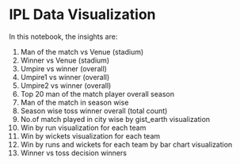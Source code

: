 # IPL Data Visualization

In this notebook, the insights are:
1.	Man of the match vs Venue (stadium)
2.	Winner vs Venue (stadium)
3.	Umpire vs winner (overall) 
4.	Umpire1 vs winner (overall) 
5.	Umpire2 vs winner (overall) 
6.	Top 20 man of the match player overall season
7.	Man of the match in season wise
8.	Season wise toss winner overall (total count)
9.	No.of match played in city wise by gist_earth visualization
10.	Win by run visualization for each team
11.	Win by wickets visualization for each team
12.	Win by runs and wickets for each team by bar chart  visualization
13.	Winner vs toss decision winners

